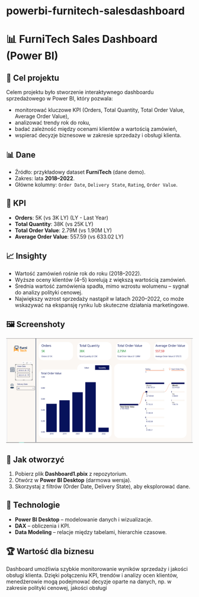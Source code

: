 # powerbi-furnitech-salesdashboard
# 📊 FurniTech Sales Dashboard (Power BI)

## 🎯 Cel projektu
Celem projektu było stworzenie interaktywnego dashboardu sprzedażowego w Power BI, który pozwala:
- monitorować kluczowe KPI (Orders, Total Quantity, Total Order Value, Average Order Value),
- analizować trendy rok do roku,
- badać zależność między ocenami klientów a wartością zamówień,
- wspierać decyzje biznesowe w zakresie sprzedaży i obsługi klienta.

## 📊 Dane
- Źródło: przykładowy dataset **FurniTech** (dane demo).
- Zakres: lata **2018–2022**.
- Główne kolumny: `Order Date`, `Delivery State`, `Rating`, `Order Value`.

## 🔑 KPI
- **Orders**: 5K (vs 3K LY)  (LY - Last Year)
- **Total Quantity**: 38K (vs 25K LY)  
- **Total Order Value**: 2.79M (vs 1.90M LY)  
- **Average Order Value**: 557.59 (vs 633.02 LY)  

## 📈 Insighty
- Wartość zamówień rośnie rok do roku (2018–2022).  
- Wyższe oceny klientów (4–5) korelują z większą wartością zamówień.  
- Średnia wartość zamówienia spadła, mimo wzrostu wolumenu – sygnał do analizy polityki cenowej.  
- Największy wzrost sprzedaży nastąpił w latach 2020–2022, co może wskazywać na ekspansję rynku lub skuteczne działania marketingowe.  

## 🖼️ Screenshoty
![Dashboard](Dashboard.png)

## 🚀 Jak otworzyć
1. Pobierz plik **Dashboard1.pbix** z repozytorium.  
2. Otwórz w **Power BI Desktop** (darmowa wersja).  
3. Skorzystaj z filtrów (Order Date, Delivery State), aby eksplorować dane.  

## 📌 Technologie
- **Power BI Desktop** – modelowanie danych i wizualizacje.  
- **DAX** – obliczenia i KPI.  
- **Data Modeling** – relacje między tabelami, hierarchie czasowe.  

## 🏆 Wartość dla biznesu
Dashboard umożliwia szybkie monitorowanie wyników sprzedaży i jakości obsługi klienta. Dzięki połączeniu KPI, trendów i analizy ocen klientów, menedżerowie mogą podejmować decyzje oparte na danych, np. w zakresie polityki cenowej, jakości obsługi
